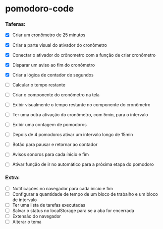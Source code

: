 # pomodoro-code

### Taferas:

- [X] Criar um cronômetro de 25 minutos
- [X] Criar a parte visual do ativador do cronômetro
- [X] Conectar o ativador do crônometro com a função de criar cronômetro
- [X] Disparar um aviso ao fim do cronômetro
- [X] Criar a lógica de contador de segundos
- [ ] Calcular o tempo restante
- [ ] Criar o componente do cronômetro na tela
- [ ] Exibir visualmente o tempo restante no componente do cronômetro
- [ ] Ter uma outra ativação do cronômetro, com 5min, para o intervalo 
- [ ] Exibir uma contagem de pomodoros
- [ ] Depois de 4 pomodoros ativar um intervalo longo de 15min
- [ ] Botão para pausar e retornar ao contador
- [ ] Avisos sonoros para cada ínicio e fim 
- [ ] Ativar função de ir no automático para a próxima etapa do pomodoro


### Extra:

- [ ] Notificações no navegador para cada ínicio e fim
- [ ] Configurar a quantidade de tempo de um bloco de trabalho e um bloco de intervalo
- [ ] Ter uma lista de tarefas executadas
- [ ] Salvar o status no localStorage para se a aba for encerrada
- [ ] Extensão do navegador  
- [ ] Alterar o tema